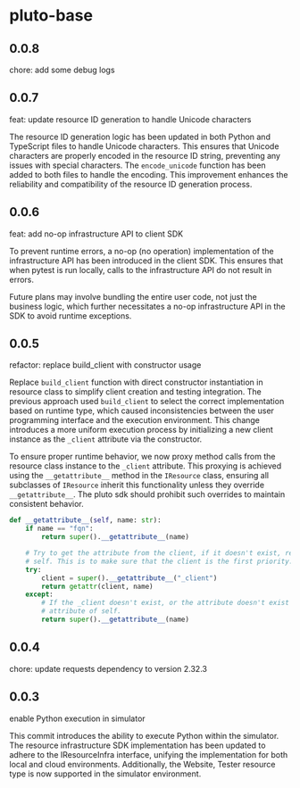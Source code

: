 # pluto-base

## 0.0.8

chore: add some debug logs

## 0.0.7

feat: update resource ID generation to handle Unicode characters

The resource ID generation logic has been updated in both Python and TypeScript files to handle Unicode characters. This ensures that Unicode characters are properly encoded in the resource ID string, preventing any issues with special characters. The `encode_unicode` function has been added to both files to handle the encoding. This improvement enhances the reliability and compatibility of the resource ID generation process.

## 0.0.6

feat: add no-op infrastructure API to client SDK

To prevent runtime errors, a no-op (no operation) implementation of the infrastructure API has been introduced in the client SDK. This ensures that when pytest is run locally, calls to the infrastructure API do not result in errors.

Future plans may involve bundling the entire user code, not just the business logic, which further necessitates a no-op infrastructure API in the SDK to avoid runtime exceptions.

## 0.0.5

refactor: replace build_client with constructor usage

Replace `build_client` function with direct constructor instantiation in resource class to simplify client creation and testing integration. The previous approach used `build_client` to select the correct implementation based on runtime type, which caused inconsistencies between the user programming interface and the execution environment. This change introduces a more uniform execution process by initializing a new client instance as the `_client` attribute via the constructor.

To ensure proper runtime behavior, we now proxy method calls from the resource class instance to the `_client` attribute. This proxying is achieved using the `__getattribute__` method in the `IResource` class, ensuring all subclasses of `IResource` inherit this functionality unless they override `__getattribute__`. The pluto sdk should prohibit such overrides to maintain consistent behavior.

```python
def __getattribute__(self, name: str):
    if name == "fqn":
        return super().__getattribute__(name)

    # Try to get the attribute from the client, if it doesn't exist, return the attribute of
    # self. This is to make sure that the client is the first priority.
    try:
        client = super().__getattribute__("_client")
        return getattr(client, name)
    except:
        # If the _client doesn't exist, or the attribute doesn't exist in the client, return the
        # attribute of self.
        return super().__getattribute__(name)
```

## 0.0.4

chore: update requests dependency to version 2.32.3

## 0.0.3

enable Python execution in simulator

This commit introduces the ability to execute Python within the simulator. The resource infrastructure SDK implementation has been updated to adhere to the IResourceInfra interface, unifying the implementation for both local and cloud environments. Additionally, the Website, Tester resource type is now supported in the simulator environment.
